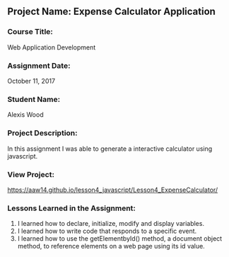 ## Project Name:  Expense Calculator Application

### Course Title:
Web Application Development

### Assignment Date:  
October 11, 2017

### Student Name:  
Alexis Wood

### Project Description:
In this assignment I was able to generate a interactive calculator using javascript.

### View Project:
https://aaw14.github.io/lesson4_javascript/Lesson4_ExpenseCalculator/

### Lessons Learned in the Assignment:
1. I learned how to declare, initialize, modify and display variables.
2. I learned how to write code that responds to a specific event.
3. I learned how to use the getElementbyId() method, a document object method, to reference elements on a web page using its id value.

